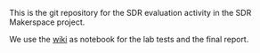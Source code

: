 This is the git repository for the SDR evaluation activity in the SDR Makerspace
project.

We use the [wiki](https://gitlab.com/librespacefoundation/sdrmakerspace/sdreval/wikis/home)
as notebook for the lab tests and the final report.